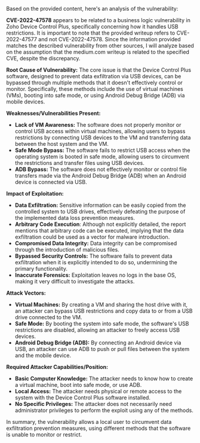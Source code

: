 Based on the provided content, here's an analysis of the vulnerability:

**CVE-2022-47578** appears to be related to a business logic vulnerability in Zoho Device Control Plus, specifically concerning how it handles USB restrictions. It is important to note that the provided writeup refers to CVE-2022-47577 and not CVE-2022-47578. Since the information provided matches the described vulnerability from other sources, I will analyze based on the assumption that the medium.com writeup is related to the specified CVE, despite the discrepancy.

**Root Cause of Vulnerability:** The core issue is that the Device Control Plus software, designed to prevent data exfiltration via USB devices, can be bypassed through multiple methods that it doesn't effectively control or monitor. Specifically, these methods include the use of virtual machines (VMs), booting into safe mode, or using Android Debug Bridge (ADB) via mobile devices.

**Weaknesses/Vulnerabilities Present:**

*   **Lack of VM Awareness:** The software does not properly monitor or control USB access within virtual machines, allowing users to bypass restrictions by connecting USB devices to the VM and transferring data between the host system and the VM.
*   **Safe Mode Bypass:** The software fails to restrict USB access when the operating system is booted in safe mode, allowing users to circumvent the restrictions and transfer files using USB devices.
*   **ADB Bypass:** The software does not effectively monitor or control file transfers made via the Android Debug Bridge (ADB) when an Android device is connected via USB.

**Impact of Exploitation:**

*   **Data Exfiltration:** Sensitive information can be easily copied from the controlled system to USB drives, effectively defeating the purpose of the implemented data loss prevention measures.
*   **Arbitrary Code Execution**: Although not explicitly detailed, the report mentions that arbitrary code can be executed, implying that the data exfiltration could be used as a vector for malware introduction.
*   **Compromised Data Integrity:** Data integrity can be compromised through the introduction of malicious files.
*   **Bypassed Security Controls:** The software fails to prevent data exfiltration when it is explicitly intended to do so, undermining the primary functionality.
*   **Inaccurate Forensics:** Exploitation leaves no logs in the base OS, making it very difficult to investigate the attacks.

**Attack Vectors:**

*   **Virtual Machines:** By creating a VM and sharing the host drive with it, an attacker can bypass USB restrictions and copy data to or from a USB drive connected to the VM.
*   **Safe Mode:** By booting the system into safe mode, the software's USB restrictions are disabled, allowing an attacker to freely access USB devices.
*   **Android Debug Bridge (ADB):** By connecting an Android device via USB, an attacker can use ADB to push or pull files between the system and the mobile device.

**Required Attacker Capabilities/Position:**

*   **Basic Computer Knowledge:** The attacker needs to know how to create a virtual machine, boot into safe mode, or use ADB.
*   **Local Access:** The attacker needs physical or remote access to the system with the Device Control Plus software installed.
*   **No Specific Privileges:** The attacker does not necessarily need administrator privileges to perform the exploit using any of the methods.

In summary, the vulnerability allows a local user to circumvent data exfiltration prevention measures, using different methods that the software is unable to monitor or restrict.